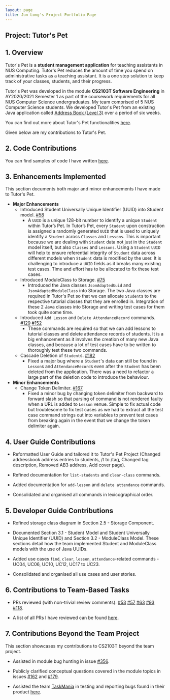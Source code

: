 ```yaml
---
layout: page
title: Jun Long's Project Portfolio Page
---
```


## Project: Tutor's Pet


## 1. Overview
Tutor's Pet is a **student management application** for teaching assistants in NUS Computing.
Tutor's Pet reduces the amount of time you spend on administrative tasks as a teaching assistant.
It is a one stop solution to keep track of your classes, students, and their progress.

Tutor's Pet was developed in the module **CS2103T Software Engineering** in AY2020/2021 Semester 1
as part of the coursework requirements for all NUS Computer Science undergraduates.
My team comprised of 5 NUS Computer Science students. We developed Tutor's Pet from an existing Java application called
[Address Book (Level 3)](https://se-education.org/addressbook-level3/) over a period of six weeks.

You can find out more about Tutor's Pet functionalities
[here](https://ay2021s1-cs2103t-t10-4.github.io/tp/UserGuide.html).

Given below are my contributions to Tutor's Pet.


## 2. Code Contributions
You can find samples of code I have written
[here](https://nus-cs2103-ay2021s1.github.io/tp-dashboard/#breakdown=true&search=junlong4321).


## 3. Enhancements Implemented
This section documents both major and minor enhancements I have made to Tutor's Pet.
* **Major Enhancements**
  * Introduced Student Universally Unique Identifier (UUID) into Student model.
  [#58](https://github.com/AY2021S1-CS2103T-T10-4/tp/pull/58)
    * A `UUID` is a unique 128-bit number to identify a unique `Student` within Tutor’s Pet.
      In Tutor’s Pet, every `Student` upon construction is assigned a randomly generated `UUID` that is used to
      uniquely identify a `Student` across `Classes` and `Lessons`. This is important because we are dealing with
      `Student` data not just in the `Student` model itself, but also `Classes` and `Lessons`. Using a
      `Student` `UUID` will help to ensure referential integrity of `Student` data across different models when
      `Student` data is modified by the user. It is challenging to introduce a `UUID` fields as it breaks many
      existing test cases. Time and effort has to be allocated to fix these test cases.
  * Introduced ModuleClass to Storage. [#75](https://github.com/AY2021S1-CS2103T-T10-4/tp/pull/75)
    * Introduced the Java classes `JsonAdaptedUuid` and `JsonAdaptedModuleClass` into Storage. The two Java classes are
      required in Tutor's Pet so that we can allocate `Student`s to the respective tutorial classes that they are
      enrolled in. Integration of these 2 Java classes into Storage and writing test cases for them took quite
      some time.
  * Introduced `Add Lesson` and `Delete AttendanceRecord` commands.
  [#129](https://github.com/AY2021S1-CS2103T-T10-4/tp/pull/129)
  [#152](https://github.com/AY2021S1-CS2103T-T10-4/tp/pull/152)
    * These commands are required so that we can add lessons to tutorial classes and delete attendance records of
      students. It is a big enhancement as it involves the creation of many new Java classes, and because
      a lot of test cases have to be written to thoroughly test these two commands.
  * Cascade Deletion of `Student`s. [#182](https://github.com/AY2021S1-CS2103T-T10-4/tp/pull/185)
    * Fixed a major bug where a `Student`'s data can still be found in `Lesson`s and `AttendanceRecord`s even after
      the `Student` has been deleted from the application. There was a need to refactor a large part of the deletion
      code to introduce the behaviour.
* **Minor Enhancements**
  * Change Token Delimiter.
  [#167](https://github.com/AY2021S1-CS2103T-T10-4/tp/pull/167)
    * Fixed a minor bug by changing token delimiter from backward to forward slash so that parsing of
    command is not rendered faulty when a URL is added to `Lesson` venue. Simple to fix actual code but troublesome
    to fix test cases as we had to extract all the test case command strings out into variables to prevent test cases
    from breaking again in the event that we change the token delimiter again.


## 4. User Guide Contributions
* Reformatted User Guide and tailored it to Tutor's Pet Project
(Changed addressbook address entries to students, /t to /tag, Changed tag description, Removed AB3 address,
Add cover page).

* Refined documentation for `list-students` and `clear-class` commands.

* Added documentation for `add-lesson` and `delete attendance` commands.

* Consolidated and organised all commands in lexicographical order.


## 5. Developer Guide Contributions
* Refined storage class diagram in Section 2.5 - Storage Component.

* Documented Section 3.1 - Student Model and Student Universally Unique Identifier (UUID) and
Section 3.2 - ModuleClass Model. These sections detail how the team implemented Student and ModuleClass models
with the use of Java UUIDs.

* Added use cases `find`, `clear`, `lesson`, `attendance`-related commands - UC04, UC06, UC10, UC12, UC17 to UC23.

* Consolidated and organised all use cases and user stories.


## 6. Contributions to Team-Based Tasks
* PRs reviewed (with non-trivial review comments):
[#53](https://github.com/AY2021S1-CS2103T-T10-4/tp/pull/53)
[#57](https://github.com/AY2021S1-CS2103T-T10-4/tp/pull/57)
[#63](https://github.com/AY2021S1-CS2103T-T10-4/tp/pull/63)
[#93](https://github.com/AY2021S1-CS2103T-T10-4/tp/pull/93)
[#118](https://github.com/AY2021S1-CS2103T-T10-4/tp/pull/118).

* A list of all PRs I have reviewed can be found
[here](https://github.com/AY2021S1-CS2103T-T10-4/tp/pulls?q=is%3Apr+is%3Aclosed+reviewed-by%3Ajunlong4321).


## 7. Contributions Beyond the Team Project
This section showcases my contributions to CS2103T beyond the team project.

* Assisted in module bug hunting in issue [#356](https://github.com/nus-cs2103-AY2021S1/forum/issues/356).

* Publicly clarified conceptual questions covered in the module topics in issues
[#162](https://github.com/nus-cs2103-AY2021S1/forum/issues/162)
and
[#179](https://github.com/nus-cs2103-AY2021S1/forum/issues/179).

* Assisted the team [TaskMania](https://github.com/AY2021S1-CS2103T-W10-3/tp/) in testing and reporting
bugs found in their product [here](https://github.com/junlong4321/ped/issues).
